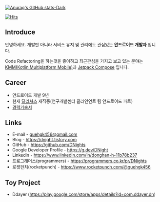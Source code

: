[![Anurag's GitHub stats-Dark](https://github-readme-stats.vercel.app/api?username=DNights&show_icons=true&theme=dark#gh-dark-mode-only)](https://github.com/anuraghazra/github-readme-stats#gh-dark-mode-only)

[![Hits](https://hits.seeyoufarm.com/api/count/incr/badge.svg?url=https%3A%2F%2Fgithub.com%2Fgjbae1212%2Fhit-counter&count_bg=%2379C83D&title_bg=%23555555&icon=android.svg&icon_color=%23E7E7E7&title=hits&edge_flat=false)](https://hits.seeyoufarm.com)      

## Introduce
안녕하세요. 개발만 아니라 서비스 유지 및 관리에도 관심있는 __안드로이드 개발자__ 입니다.

Code Refactoring을 하는것을 좋아하고 최근관심을 가지고 보고 있는 분야는 [KMM(Kotlin Multiplatform Mobile)](https://kotlinlang.org/lp/mobile/)과 [Jetpack Compose](https://developer.android.com/jetpack/compose?gclid=CjwKCAjw1ICZBhAzEiwAFfvFhHQ9FCIcGRfyg5ZCELFu_V5GE0UpAPVilWG59PqMKHvCIZrEEMrb9hoCTcYQAvD_BwE&gclsrc=aw.ds) 입니다.

## Career
- 안드로이드 개발 9년
- 현재 [딜리셔스](https://dealicious.kr) 재직중(연구개발센터 클라인언트 팀 안드로이드 파트)
- [경력기술서](https://github.com/DNights/DNights/blob/main/Career.md)

## Links
- E-mail - guehgk456@gmail.com
- Blog - https://dnight.tistory.com
- GitHub - https://github.com/DNights
- Google Developer Profile - https://g.dev/DNight
- Linkedin - https://www.linkedin.com/in/donghan-h-11b78b237
- 프로그래머스(programmers) - https://programmers.co.kr/pr/DNights
- 로켓펀치(rocketpunch) - https://www.rocketpunch.com/@guehgk456

## Toy Project
- Ddayer (https://play.google.com/store/apps/details?id=com.ddayer.dn)
